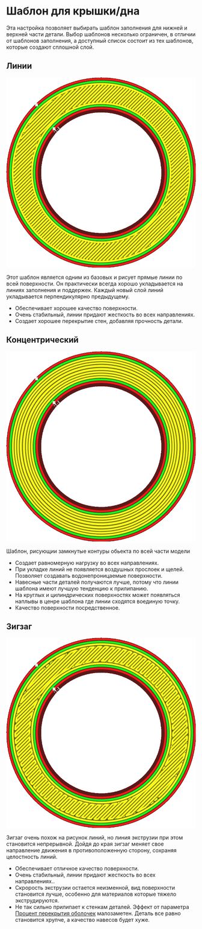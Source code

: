 Шаблон для крышки/дна
====

Эта настройка позволяет выбирать шаблон заполнения для нижней и верхней части детали. Выбор шаблонов несколько ограничен, в отличии от шаблонов заполнения, а доступный список состоит из тех шаблонов, которые создают сплошной слой. 


Линии
---
![Шаблон линий](../../../articles/images/top_bottom_pattern_lines.png)

Этот шаблон является одним из базовых и рисует прямые линии по всей поверхности. Он практически всегда хорошо укладывается на линиях заполнения и поддержек. Каждый новый слой линий укладывается перпендикулярно предыдущему.
* Обеспечивает хорошее качество поверхности.
* Очень стабильный, линии придают жесткость во всех направлениях.
* Создает хорошее перекрытие стен, добавляя прочность детали.

Концентрический
----
![Концентрический шаблон](../../../articles/images/top_bottom_pattern_concentric.png)

Шаблон, рисующии замкнутые контуры обьекта по всей части модели
* Создает равномерную нагрузку во всех направлениях.
* При укладке линий не появляется воздушных прослоек и щелей. Позволяет создавать водонепроницаемые поверхности.
* Навесные части деталей получаются лучше, потому что линии шаблона имеют лучшую тенденцию к прилипанию.
* На круглых и цилиндрических поверхностях может появляться наплывы в ценре шаблона где линии сходятся воединую точку.
* Качество поверхности посредственное.

Зигзаг
----
![Шаблон зигзаг](../../../articles/images/top_bottom_pattern_zigzag.png)

Зигзаг очень похож на рисунок линий, но линия экструзии при этом становится непрерывной. Дойдя до края зигзаг меняет свое направление движения в противоположенную сторону, сохраняя целостность линий. 
* Обеспечивает отличное качество поверхности.
* Очень стабильный, линии придают жесткость во всех направлениях..
* Скрорость экструзии остается неизменной, вид поверхности становится лучше, особенно для материалов которые тяжело экструдируются.
* Не так сильно прилипает к стенкам деталей. Эффект от параметра [Процент перекрытия оболочек](../top_bottom/skin_overlap.md) малозаметен. Деталь все равно становится хрупче, а качество навесов будет хуже.
